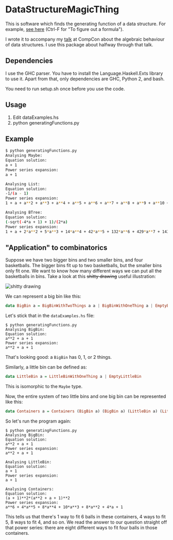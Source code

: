 DataStructureMagicThing
======


This is software which finds the generating function of a data structure. For example, [see here]([http://math.ucr.edu/home/baez/week144.html) (Ctrl-F for "To figure out a formula").

I wrote it to accompany my [talk](http://www.youtube.com/watch?v=OB73WLf1k9c) at CompCon about the algebraic behaviour of data structures. I use this package about halfway through that talk.

## Dependencies

I use the GHC parser. You have to install the Language.Haskell.Exts library to use it. Apart from that, only dependencies are GHC, Python 2, and bash.

You need to run setup.sh once before you use the code.

## Usage

1. Edit dataExamples.hs
2. python generatingFunctions.py

## Example

```bash
$ python generatingFunctions.py
Analysing Maybe:
Equation solution:
a + 1
Power series expansion:
a + 1

Analysing List:
Equation solution:
-1/(a - 1)
Power series expansion:
1 + a + a**2 + a**3 + a**4 + a**5 + a**6 + a**7 + a**8 + a**9 + a**10 + a**11 + O(a**12)

Analysing BTree:
Equation solution:
(-sqrt(-4*a + 1) + 1)/(2*a)
Power series expansion:
1 + a + 2*a**2 + 5*a**3 + 14*a**4 + 42*a**5 + 132*a**6 + 429*a**7 + 1430*a**8 + 4862*a**9 + 16796*a**10 + 58786*a**11 + O(a**12)
```

## "Application" to combinatorics

Suppose we have two bigger bins and two smaller bins, and four basketballs. The bigger bins fit up to two basketballs, but the smaller bins only fit one. We want to know how many different ways we can put all the basketballs in bins. Take a look at this ~~shitty drawing~~ useful illustration:

![shitty drawing](http://i.imgur.com/STnv04c.png)

We can represent a big bin like this:

```haskell
data BigBin a = BigBinWithTwoThings a a | BigBinWithOneThing a | EmptyBigBin
```

Let's stick that in the `dataExamples.hs` file:

```
$ python generatingFunctions.py
Analysing BigBin:
Equation solution:
a**2 + a + 1
Power series expansion:
a**2 + a + 1
```

That's looking good: a `BigBin` has 0, 1, or 2 things.

Similarly, a little bin can be defined as:

```haskell
data LittleBin a = LittleBinWithOneThing a | EmptyLittleBin
```

This is isomorphic to the `Maybe` type.

Now, the entire system of two little bins and one big bin can be represented like this:

```haskell
data Containers a = Containers (BigBin a) (BigBin a) (LittleBin a) (LittleBin a)
```

So let's run the program again:

```
$ python generatingFunctions.py
Analysing BigBin:
Equation solution:
a**2 + a + 1
Power series expansion:
a**2 + a + 1

Analysing LittleBin:
Equation solution:
a + 1
Power series expansion:
a + 1

Analysing Containers:
Equation solution:
(a + 1)**2*(a**2 + a + 1)**2
Power series expansion:
a**6 + 4*a**5 + 8*a**4 + 10*a**3 + 8*a**2 + 4*a + 1
```

This tells us that there's 1 way to fit 6 balls in these containers, 4 ways to fit 5, 8 ways to fit 4, and so on. We read the answer to our question straight off that power series: there are eight different ways to fit four balls in those containers.
